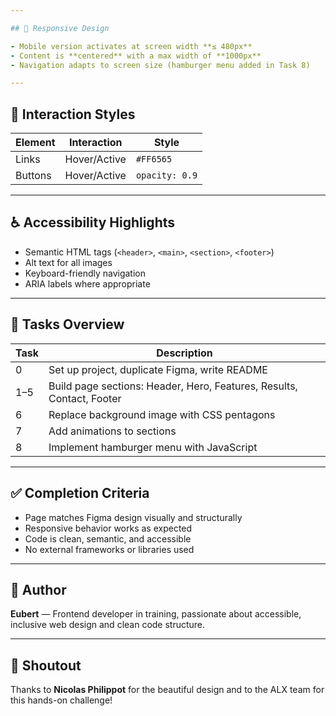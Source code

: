 ```yaml
---

## 📱 Responsive Design

- Mobile version activates at screen width **≤ 480px**
- Content is **centered** with a max width of **1000px**
- Navigation adapts to screen size (hamburger menu added in Task 8)

---
```


## 🎨 Interaction Styles

| Element        | Interaction | Style              |
|----------------|-------------|--------------------|
| Links          | Hover/Active | `#FF6565`          |
| Buttons        | Hover/Active | `opacity: 0.9`     |

---

## ♿ Accessibility Highlights

- Semantic HTML tags (`<header>`, `<main>`, `<section>`, `<footer>`)
- Alt text for all images
- Keyboard-friendly navigation
- ARIA labels where appropriate

---

## 🚀 Tasks Overview

| Task | Description |
|------|-------------|
| 0    | Set up project, duplicate Figma, write README |
| 1–5  | Build page sections: Header, Hero, Features, Results, Contact, Footer |
| 6    | Replace background image with CSS pentagons |
| 7    | Add animations to sections |
| 8    | Implement hamburger menu with JavaScript |

---

## ✅ Completion Criteria

- Page matches Figma design visually and structurally
- Responsive behavior works as expected
- Code is clean, semantic, and accessible
- No external frameworks or libraries used

---

## 💬 Author

**Eubert** — Frontend developer in training, passionate about accessible, inclusive web design and clean code structure.

---

## 📣 Shoutout

Thanks to **Nicolas Philippot** for the beautiful design and to the ALX team for this hands-on challenge!
